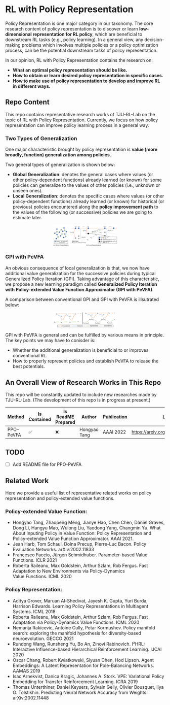 # RL with Policy Representation

Policy Representation is one major category in our taxonomy. 
The core research content of policy representation is to discover or learn **low-dimensional representation for RL policy**, which are beneficial to downstream RL tasks (e.g., policy learning).
In a general view, any decision-making problems which involves multiple policies or a policy optimization process, can be the potential downstream tasks of policy representation.

In our opinion, RL with Policy Representation contains the research on:
- **What an optimal policy representation should be like.**
- **How to obtain or learn desired policy representation in specific cases.**
- **How to make use of policy representation to develop and improve RL in different ways.**

## Repo Content

This repo contains representative research works of TJU-RL-Lab on the topic of RL with Policy Representation.
Currently, we focus on how policy representation can improve policy learning process in a general way.

### Two Types of Generalization

One major characteristic brought by policy representation is **value (more broadly, function) generalization among policies**.

Two general types of generalization is shown below:
- **Global Generalization**: denotes the general cases where values (or other policy-dependent functions) already learned (or known) for some policies can generalize to the values of other policies (i.e., unknown or unseen ones).
- **Local Generalization**: denotes the specific cases where values (or other policy-dependent functions) already learned (or known) for historical (or previous) policies encountered along the **policy improvement path** to the values of the following (or successive) policies we are going to estimate later.

<div align=center><img align="center" src="./../assets/pr_readme_figs/policy_generalization.png" alt="policy_generalization" style="zoom:20%;" /></div>

### GPI with PeVFA

An obvious consequence of local generalization is that, we now have additional value generalization for the successive policies during typical Generalized Policy Iteration (GPI).
Taking advantage of this characteristic, we propose a new learning paradigm called **Generalized Policy Iteration with Policy-extended Value Function Approximator (GPI with PeVFA)**.

A comparison between conventional GPI and GPI with PeVFA is illsutrated below:

<div align=center><img align="center" src="./../assets/pr_readme_figs/GPI_with_PeVFA.png" alt="GPI-with-PeVFA" style="zoom:20%;" /></div>

GPI with PeVFA is general and can be fulfilled by various means in principle. The key points we may have to conisder is:
- Whether the additional generalization is beneficial to or improves conventional RL.
- How to properly represent policies and establish PeVFA to release the best potentials. 

## An Overall View of Research Works in This Repo  

This repo will be constantly updated to include new researches made by TJU-RL-Lab. 
(The development of this repo is in progress at present.)

| Method | Is Contained | Is ReadME Prepared | Author | Publication | Link |
| ------ | --- | --- | ------ | ------ | ------ |
| PPO-PeVFA | ✅ | ❌ | Hongyao Tang  |AAAI 2022 | https://arxiv.org/abs/2010.09536 |


## TODO
- [ ] Add README file for PPO-PeVFA

## Related Work

Here we provide a useful list of representative related works on policy representation and policy-extended value functions.

### Policy-extended Value Function:
- Hongyao Tang, Zhaopeng Meng, Jianye Hao, Chen Chen, Daniel Graves, Dong Li, Hangyu Mao, Wulong Liu, Yaodong Yang, Changmin Yu. What About Inputing Policy in Value Function: Policy Representation and Policy-extended Value Function Approximator. AAAI 2021.
- Jean Harb, Tom Schaul, Doina Precup, Pierre-Luc Bacon. Policy Evaluation Networks. arXiv:2002.11833
- Francesco Faccio, Jürgen Schmidhuber. Parameter-based Value Functions. ICLR 2021
- Roberta Raileanu, Max Goldstein, Arthur Szlam, Rob Fergus. Fast Adaptation to New Environments via Policy-Dynamics Value Functions. ICML 2020

### Policy Representation:
- Aditya Grover, Maruan Al-Shedivat, Jayesh K. Gupta, Yuri Burda, Harrison Edwards. Learning Policy Representations in Multiagent Systems. ICML 2018
- Roberta Raileanu, Max Goldstein, Arthur Szlam, Rob Fergus. Fast Adaptation via Policy-Dynamics Value Functions. ICML 2020
- Nemanja Rakicevic, Antoine Cully, Petar Kormushev. Policy manifold search: exploring the manifold hypothesis for diversity-based neuroevolution. GECCO 2021
- Rundong Wang, Runsheng Yu, Bo An, Zinovi Rabinovich. I²HRL: Interactive Influence-based Hierarchical Reinforcement Learning. IJCAI 2020
- Oscar Chang, Robert Kwiatkowski, Siyuan Chen, Hod Lipson. Agent Embeddings: A Latent Representation for Pole-Balancing Networks. AAMAS 2019
- Isac Arnekvist, Danica Kragic, Johannes A. Stork. VPE: Variational Policy Embedding for Transfer Reinforcement Learning. ICRA 2019
- Thomas Unterthiner, Daniel Keysers, Sylvain Gelly, Olivier Bousquet, Ilya O. Tolstikhin. Predicting Neural Network Accuracy from Weights. arXiv:2002.11448


